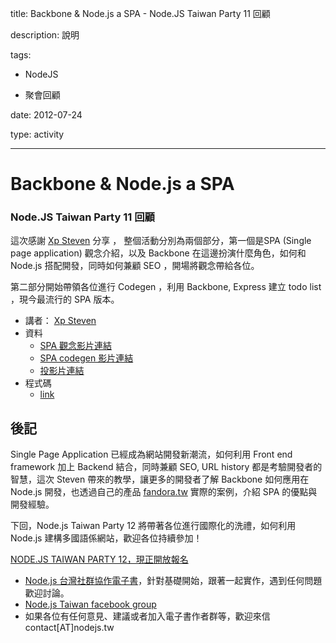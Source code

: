 title: Backbone & Node.js a SPA - Node.JS Taiwan Party 11 回顧
description: 說明
tags:
 - NodeJS
 - 聚會回顧
date: 2012-07-24
type: activity
---
# Backbone &amp; Node.js a SPA

### Node.JS Taiwan Party 11 回顧

這次感謝 [Xp Steven][0] 分享 ， 整個活動分別為兩個部分，第一個是SPA (Single page application) 觀念介紹，以及 Backbone 在這邊扮演什麼角色，如何和 Node.js 搭配開發，同時如何兼顧 SEO ，開場將觀念帶給各位。

第二部分開始帶領各位進行 Codegen ，利用 Backbone, Express 建立 todo list ，現今最流行的 SPA 版本。

* 講者： [Xp Steven][0]
* 資料 
  * [SPA 觀念影片連結][1]
  * [SPA codegen 影片連結][2]
  * [投影片連結][3]
* 程式碼 
  * [link][4]


## 後記

Single Page Application 已經成為網站開發新潮流，如何利用 Front end framework 加上 Backend 結合，同時兼顧 SEO, URL history 都是考驗開發者的智慧，這次 Steven 帶來的教學，讓更多的開發者了解 Backbone 如何應用在 Node.js 開發，也透過自己的產品 [fandora.tw][5] 實際的案例，介紹 SPA 的優點與開發經驗。

下回，Node.js Taiwan Party 12 將帶著各位進行國際化的洗禮，如何利用 Node.js 建構多國語係網站，歡迎各位持續參加！

[NODE.JS TAIWAN PARTY 12，現正開放報名][6]

* [Node.js 台灣社群協作電子書][7]，針對基礎開始，跟著一起實作，遇到任何問題歡迎討論。
* [Node.js Taiwan facebook group][8]
* 如果各位有任何意見、建議或者加入電子書作者群等，歡迎來信 contact[AT]nodejs.tw



[0]: http://labin.cc/
[1]: http://www.youtube.com/watch?v=0sXrPa-eExk&amp;feature=relmfu
[2]: http://www.youtube.com/watch?v=OZGQyHfLfCU&amp;feature=relmfu
[3]: http://goo.gl/gpHLz
[4]: https://github.com/labin/nodebone
[5]: http://fandora.tw/
[6]: http://registrano.com/events/ntp12
[7]: http://book.nodejs.tw
[8]: http://www.facebook.com/groups/node.js.tw/
